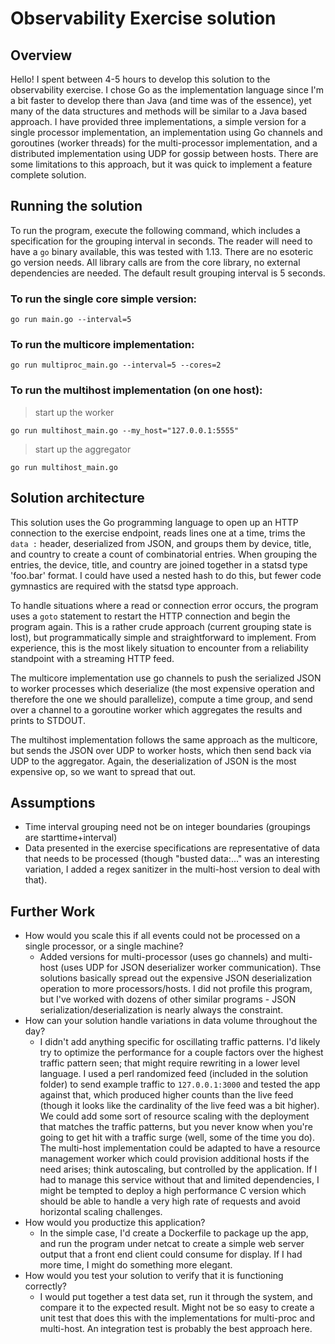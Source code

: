 # Observability Exercise solution

## Overview

Hello! I spent between 4-5 hours to develop this solution to the observability exercise. I chose Go as the implementation language since I'm a bit faster to develop there than Java (and time was of the essence), yet many of the data structures and methods will be similar to a Java based approach. I have provided three implementations, a simple version for a single processor implementation, an implementation using Go channels and goroutines (worker threads) for the multi-processor implementation, and a distributed implementation using UDP for gossip between hosts. There are some limitations to this approach, but it was quick to implement a feature complete solution.

## Running the solution

To run the program, execute the following command, which includes a specification for the grouping interval in seconds. The reader will need to have a `go` binary available, this was tested with 1.13. There are no esoteric go version needs. All library calls are from the core library, no external dependencies are needed. The default result grouping interval is 5 seconds.

### To run the single core simple version:
`go run main.go --interval=5`

### To run the multicore implementation:

`go run multiproc_main.go --interval=5 --cores=2`

### To run the multihost implementation (on one host):

> start up the worker

`go run multihost_main.go --my_host="127.0.0.1:5555"`

> start up the aggregator

`go run multihost_main.go`


## Solution architecture

This solution uses the Go programming language to open up an HTTP connection to the exercise endpoint, reads lines one at a time, trims the `data :` header, deserialized from JSON, and groups them by device, title, and country to create a count of combinatorial entries. When grouping the entries, the device, title, and country are joined together in a statsd type 'foo.bar' format. I could have used a nested hash to do this, but fewer code gymnastics are required with the statsd type approach.

To handle situations where a read or connection error occurs, the program uses a `goto` statement to restart the HTTP connection and begin the program again. This is a rather crude approach (current grouping state is lost), but programmatically simple and straightforward to implement. From experience, this is the most likely situation to encounter from a reliability standpoint with a streaming HTTP feed.

The multicore implementation use go channels to push the serialized JSON to worker processes which deserialize (the most expensive operation and therefore the one we should parallelize), compute a time group, and send over a channel to a goroutine worker which aggregates the results and prints to STDOUT.

The multihost implementation follows the same approach as the multicore, but sends the JSON over UDP to worker hosts, which then send back via UDP to the aggregator. Again, the deserialization of JSON is the most expensive op, so we want to spread that out.


## Assumptions

* Time interval grouping need not be on integer boundaries (groupings are starttime+interval)
* Data presented in the exercise specifications are representative of data that needs to be processed (though "busted data:..." was an interesting variation, I added a regex sanitizer in the multi-host version to deal with that).

## Further Work

* How would you scale this if all events could not be processed on a single processor, or a single machine?
    * Added versions for multi-processor (uses go channels) and multi-host (uses UDP for JSON deserializer worker communication). Thse solutions basically spread out the expensive JSON deserialization operation to more processors/hosts. I did not profile this program, but I've worked with dozens of other similar programs - JSON serialization/deserialization is nearly always the constraint.
* How can your solution handle variations in data volume throughout the day?
    * I didn't add anything specific for oscillating traffic patterns. I'd likely try to optimize the performance for a couple factors over the highest traffic pattern seen; that might require rewriting in a lower level language. I used a perl randomized feed (included in the solution folder) to send example traffic to `127.0.0.1:3000` and tested the app against that, which produced higher counts than the live feed (though it looks like the cardinality of the live feed was a bit higher). We could add some sort of resource scaling with the deployment that matches the traffic patterns, but you never know when you're going to get hit with a traffic surge (well, some of the time you do). The multi-host implementation could be adapted to have a resource management worker which could provision additional hosts if the need arises; think autoscaling, but controlled by the application. If I had to manage this service without that and limited dependencies, I might be tempted to deploy a high performance C version which should be able to handle a very high rate of requests and avoid horizontal scaling challenges.
* How would you productize this application?
    * In the simple case, I'd create a Dockerfile to package up the app, and run the program under netcat to create a simple web server output that a front end client could consume for display. If I had more time, I might do something more elegant.
* How would you test your solution to verify that it is functioning correctly?
    * I would put together a test data set, run it through the system, and compare it to the expected result. Might not be so easy to create a unit test that does this with the implementations for multi-proc and multi-host. An integration test is probably the best approach here.
